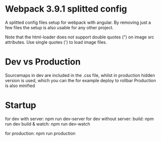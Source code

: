 # Webpack 3.9.1 splitted config #

A splitted config files setup for webpack with angular.
By removing just a few files the setup is also usable for any other project.

Note that the html-loader does not support double quotes (") on image src attributes. Use single quotes (') to load image files.

# Dev vs Production #
Sourcemaps in dev are included in the .css file, whilst in production hidden version is used, which you can the for example deploy to rollbar
Production is also minified

# Startup #

for dev with server: npm run dev-server
for dev without server:
  build: npm run dev
  build & watch: npm run dev-watch
  
for production: npm run production

